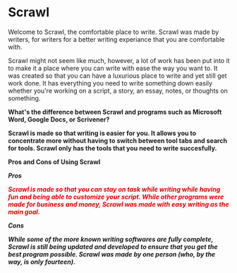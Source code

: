 # Scrawl
Welcome to Scrawl, the comfortable place to write. Scrawl was made by writers, for writers for a better writing experiance that you are comfortable with.

<r> Scrawl might not seem like much, however, a lot of work has been put into it to make it a place where you can write with ease the way you want to. It was created so that you can have a luxurious place to write and yet still get work done. It has everything you need to write something down easily whether you're working on a script, a story, an essay, notes, or thoughts on something.

<b> What's the difference between Scrawl and programs such as Microsoft Word, Google Docs, or Scrivener? <b>

Scrawl is made so that writing is easier for you. It allows you to concentrate more without having to switch between tool tabs and search for tools. Scrawl only has the tools that you need to write succesfully.

<strong> Pros and Cons of Using Scrawl <strong>

  <i> Pros <i>

  <font color= "dark blue"> Scrawl is made so that you can stay on task while writing while having fun and being able to customize your script.
  While other programs were made for business and money, Scrawl was made with easy writing as the main goal. </font>
 
  <i> Cons <i>

  <font colour= "dark blue"> While some of the more known writing softwares are fully complete, Scrawl is still being updated and developed to ensure that you get the best program possible.
  Scrawl was made by one person (who, by the way, is only fourteen). </font>
